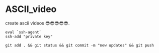 # ASCII_video
create ascii videos 😎😎😎😎😎.

```git commands
eval `ssh-agent`
ssh-add "private key"

git add . && git status && git commit -m "new updates" && git push
```
<!-- git commands -->